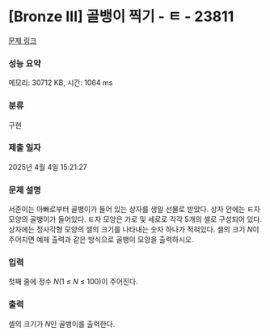 # [Bronze III] 골뱅이 찍기 - ㅌ - 23811 

[문제 링크](https://www.acmicpc.net/problem/23811) 

### 성능 요약

메모리: 30712 KB, 시간: 1064 ms

### 분류

구현

### 제출 일자

2025년 4월 4일 15:21:27

### 문제 설명

<p>서준이는 아빠로부터 골뱅이가 들어 있는 상자를 생일 선물로 받았다. 상자 안에는 ㅌ자 모양의 골뱅이가 들어있다. ㅌ자 모양은 가로 및 세로로 각각 5개의 셀로 구성되어 있다. 상자에는 정사각형 모양의 셀의 크기를 나타내는 숫자 하나가 적혀있다. 셀의 크기 <em>N</em>이 주어지면 예제 출력과 같은 방식으로 골뱅이 모양을 출력하시오.</p>

### 입력 

 <p>첫째 줄에 정수 <em>N</em>(1 ≤ <em>N</em> ≤ 100)이 주어진다.</p>

### 출력 

 <p>셀의 크기가 <em>N</em>인 골뱅이를 출력한다.</p>


